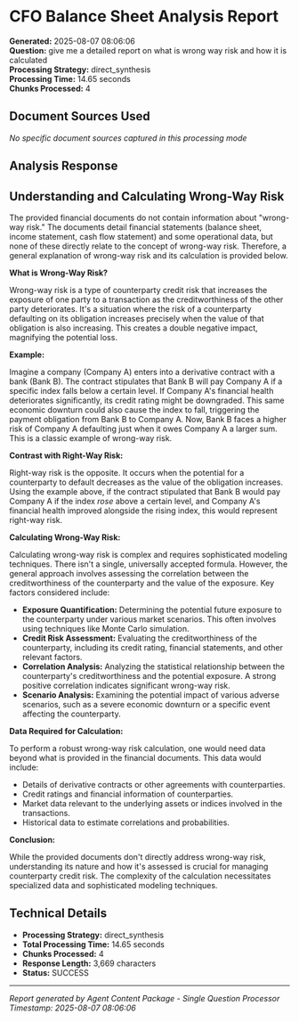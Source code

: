 # CFO Balance Sheet Analysis Report

**Generated:** 2025-08-07 08:06:06  
**Question:** give me a detailed report on what is wrong way risk and how it is calculated  
**Processing Strategy:** direct_synthesis  
**Processing Time:** 14.65 seconds  
**Chunks Processed:** 4  

## Document Sources Used

*No specific document sources captured in this processing mode*

## Analysis Response

## Understanding and Calculating Wrong-Way Risk

The provided financial documents do not contain information about "wrong-way risk."  The documents detail financial statements (balance sheet, income statement, cash flow statement) and some operational data, but none of these directly relate to the concept of wrong-way risk. Therefore, a general explanation of wrong-way risk and its calculation is provided below.

**What is Wrong-Way Risk?**

Wrong-way risk is a type of counterparty credit risk that increases the exposure of one party to a transaction as the creditworthiness of the other party deteriorates.  It's a situation where the risk of a counterparty defaulting on its obligation increases precisely when the value of that obligation is also increasing. This creates a double negative impact, magnifying the potential loss.

**Example:**

Imagine a company (Company A) enters into a derivative contract with a bank (Bank B).  The contract stipulates that Bank B will pay Company A if a specific index falls below a certain level.  If Company A's financial health deteriorates significantly, its credit rating might be downgraded. This same economic downturn could also cause the index to fall, triggering the payment obligation from Bank B to Company A.  Now, Bank B faces a higher risk of Company A defaulting just when it owes Company A a larger sum. This is a classic example of wrong-way risk.

**Contrast with Right-Way Risk:**

Right-way risk is the opposite. It occurs when the potential for a counterparty to default decreases as the value of the obligation increases.  Using the example above, if the contract stipulated that Bank B would pay Company A if the index *rose* above a certain level, and Company A's financial health improved alongside the rising index, this would represent right-way risk.

**Calculating Wrong-Way Risk:**

Calculating wrong-way risk is complex and requires sophisticated modeling techniques.  There isn't a single, universally accepted formula.  However, the general approach involves assessing the correlation between the creditworthiness of the counterparty and the value of the exposure.  Key factors considered include:

* **Exposure Quantification:** Determining the potential future exposure to the counterparty under various market scenarios. This often involves using techniques like Monte Carlo simulation.
* **Credit Risk Assessment:** Evaluating the creditworthiness of the counterparty, including its credit rating, financial statements, and other relevant factors.
* **Correlation Analysis:**  Analyzing the statistical relationship between the counterparty's creditworthiness and the potential exposure.  A strong positive correlation indicates significant wrong-way risk.
* **Scenario Analysis:**  Examining the potential impact of various adverse scenarios, such as a severe economic downturn or a specific event affecting the counterparty.

**Data Required for Calculation:**

To perform a robust wrong-way risk calculation, one would need data beyond what is provided in the financial documents. This data would include:

* Details of derivative contracts or other agreements with counterparties.
* Credit ratings and financial information of counterparties.
* Market data relevant to the underlying assets or indices involved in the transactions.
* Historical data to estimate correlations and probabilities.

**Conclusion:**

While the provided documents don't directly address wrong-way risk, understanding its nature and how it's assessed is crucial for managing counterparty credit risk.  The complexity of the calculation necessitates specialized data and sophisticated modeling techniques.


## Technical Details

- **Processing Strategy:** direct_synthesis
- **Total Processing Time:** 14.65 seconds
- **Chunks Processed:** 4
- **Response Length:** 3,669 characters
- **Status:** SUCCESS

---

*Report generated by Agent Content Package - Single Question Processor*
*Timestamp: 2025-08-07 08:06:06*
